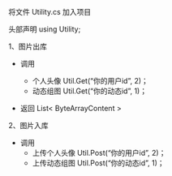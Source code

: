 将文件 Utility.cs 加入项目

头部声明
using Utility;


1、图片出库

* 调用

  * 个人头像 Util.Get(“你的用户id”, 2)；
  * 动态组图 Util.Get(“你的动态id”, 1)；

* 返回 List< ByteArrayContent  >

  

2、图片入库

* 调用
  * 上传个人头像 Util.Post(“你的用户id”, 2)；
  * 上传动态组图 Util.Post(“你的动态id”, 1)；




